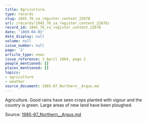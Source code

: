 ```yaml
---
title: Agriculture.
type: records
slug: 1845_76_sa_register_content_22678
url: /records/1845_76_sa_register_content_22678/
record_id: 1845_76_sa_register_content_22678
date: '1869-04-03'
date_display: null
volume: null
issue_number: null
page: '2'
article_type: news
issue_reference: 3 April 1869, page 2
people_mentioned: []
places_mentioned: []
topics:
- agriculture
- weather
source_document: 1985-87_Northern__Argus.md
---
```


Agriculture.  Good rains have seen crops planted with vigour and the country is green.  Large areas of new land have been ploughed.

Source: [1985-87_Northern__Argus.md](/downloads/markdown/1985-87_Northern__Argus.md)
